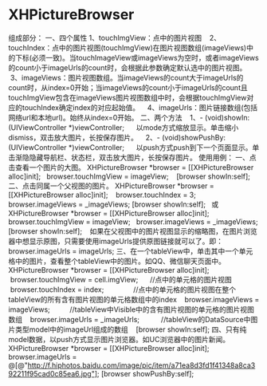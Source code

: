 # XHPictureBrowser

组成部分：
  一、四个属性
    1、touchImgView：点中的图片视图
    2、touchIndex：点中的图片视图(touchImgView)在图片视图数组(imageViews)中的下标(必须一致)。当touchImageView或imageViews为空时，或者imageViews的count小于imageUrls的count时，会根据此参数确定默认选中的图片视图。
    3、imageViews：图片视图数组。当imageViews的count大于imageUrls的count时，从index=0开始；当imageViews的count小于imageUrls的count且touchImgView包含在imageViews图片视图数组中时，会根据touchImgView对应的touchIndex确定index的对应起始值。
    4、imageUrls：图片链接数组(包括网络url和本地url)。始终从index=0开始。
  二、两个方法
    1、- (void)showIn:(UIViewController *)viewController;
      以mode方式缩放显示。单击缩小dismiss，双击放大图片，长按保存图片。
    2、- (void)showPushBy:(UIViewController *)viewController;
      以push方式push到下一个页面显示。单击渐隐隐藏导航栏、状态栏，双击放大图片，长按保存图片。
使用用例：
一、点击查看一个图片的大图。
    XHPictureBrowser *browser = [[XHPictureBrowser alloc]init];
    browser.touchImgView = imageView; 
    [browser showIn:self];
二、点击同属一个父视图的图片。
    XHPictureBrowser *browser = [[XHPictureBrowser alloc]init];
    browser.touchIndex = 3;
    browser.imageViews = _imageViews;
    [browser showIn:self];
    或
    XHPictureBrowser *browser = [[XHPictureBrowser alloc]init];
    browser.touchImgView = imageView; 
    browser.imageViews = _imageViews;
    [browser showIn:self];
    如果在父视图中的图片视图显示的缩略图，在图片浏览器中想显示原图，只需要使用imageUrls提供原图链接就可以了。即：browser.imageUrls = imageUrls;
三、在一个tableView中，单击其中一个单元格中的图片，查看整个tableView中的图片。如QQ、微信聊天页面中。
    XHPictureBrowser *browser = [[XHPictureBrowser alloc]init];
    browser.touchImgView = cell.imgView;      //点中的单元格的图片视图
    browser.touchIndex = index;               //点中的单元格的图片视图在整个tableView的所有含有图片视图的单元格数组中的index
    browser.imageViews = imageViews;          //tableView中Visible中的含有图片视图的单元格的图片视图数组
    browser.imageUrls = _imageUrls;           //tableView的DataSource中图片类型model中的imageUrl组成的数组
    [browser showIn:self];
四、只有纯model数据，以push方式显示图片浏览器。如UC浏览器中的图片新闻。
    XHPictureBrowser *browser = [[XHPictureBrowser alloc]init];
    browser.imageUrls = @[@"http://f.hiphotos.baidu.com/image/pic/item/a71ea8d3fd1f41348a8ca392211f95cad0c85ea6.jpg"];
    [browser showPushBy:self];
